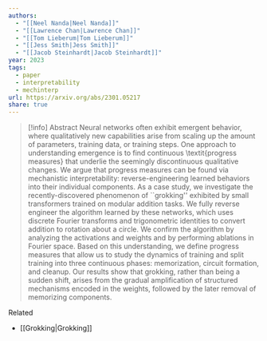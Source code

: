 ```yaml
---
authors:
  - "[[Neel Nanda|Neel Nanda]]"
  - "[[Lawrence Chan|Lawrence Chan]]"
  - "[[Tom Lieberum|Tom Lieberum]]"
  - "[[Jess Smith|Jess Smith]]"
  - "[[Jacob Steinhardt|Jacob Steinhardt]]"
year: 2023
tags:
  - paper
  - interpretability
  - mechinterp
url: https://arxiv.org/abs/2301.05217
share: true
---
```

> [!info] Abstract
> Neural networks often exhibit emergent behavior, where qualitatively new capabilities arise from scaling up the amount of parameters, training data, or training steps. One approach to understanding emergence is to find continuous \textit{progress measures} that underlie the seemingly discontinuous qualitative changes. We argue that progress measures can be found via mechanistic interpretability: reverse-engineering learned behaviors into their individual components. As a case study, we investigate the recently-discovered phenomenon of ``grokking'' exhibited by small transformers trained on modular addition tasks. We fully reverse engineer the algorithm learned by these networks, which uses discrete Fourier transforms and trigonometric identities to convert addition to rotation about a circle. We confirm the algorithm by analyzing the activations and weights and by performing ablations in Fourier space. Based on this understanding, we define progress measures that allow us to study the dynamics of training and split training into three continuous phases: memorization, circuit formation, and cleanup. Our results show that grokking, rather than being a sudden shift, arises from the gradual amplification of structured mechanisms encoded in the weights, followed by the later removal of memorizing components.


Related
- [[Grokking|Grokking]]